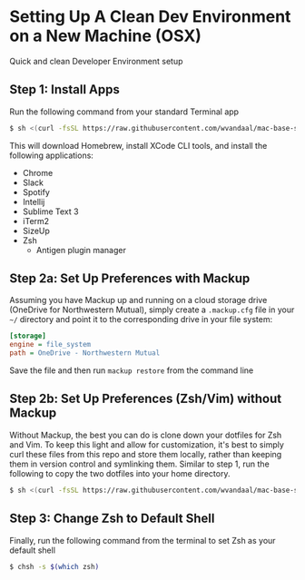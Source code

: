 # Setting Up A Clean Dev Environment on a New Machine (OSX)

Quick and clean Developer Environment setup

## Step 1: Install Apps
Run the following command from your standard Terminal app

```bash
$ sh <(curl -fsSL https://raw.githubusercontent.com/wvandaal/mac-base-setup/master/install_applications.sh)
```

This will download Homebrew, install XCode CLI tools, and install the following applications:

- Chrome
- Slack
- Spotify
- Intellij
- Sublime Text 3
- iTerm2
- SizeUp
- Zsh
  - Antigen plugin manager

## Step 2a: Set Up Preferences with Mackup
Assuming you have Mackup up and running on a cloud storage drive (OneDrive for Northwestern Mutual), simply create a `.mackup.cfg` file in your `~/` directory and point it to the corresponding drive in your file system:

```ini
[storage]
engine = file_system
path = OneDrive - Northwestern Mutual
```

Save the file and then run `mackup restore` from the command line

## Step 2b: Set Up Preferences (Zsh/Vim) without Mackup
Without Mackup, the best you can do is clone down your dotfiles for Zsh and Vim. To keep this light and allow for customization, it's best to simply curl these files from this repo and store them locally, rather than keeping them in version control and symlinking them. Similar to step 1, run the following to copy the two dotfiles into your home directory.

```bash
$ sh <(curl -fsSL https://raw.githubusercontent.com/wvandaal/mac-base-setup/master/install_dotfiles.sh)
```

## Step 3: Change Zsh to Default Shell

Finally, run the following command from the terminal to set Zsh as your default shell

```bash
$ chsh -s $(which zsh)
```
